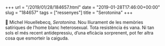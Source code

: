 +++
url = "/2019/01/28/184657.html"
date = "2019-01-28T17:46:00+00:00"
slug = "184657"
tags = ["ressenyes"]
title = "Serotonina"
+++

📖 Michel Houellebecq, *Serotonina*. Nou lliurament de les memòries satíriques de l’home blanc heterosexual. Tota resistència és vana. Ni tan sols el més recent antidepressiu, d’una eficàcia sorprenent, pot fer altra cosa que esmorteir la caiguda.

